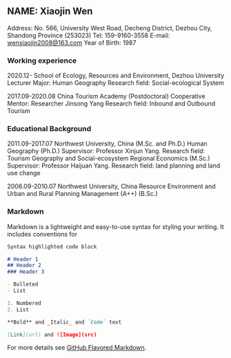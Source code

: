 ## NAME: Xiaojin Wen

Address: No. 566, University West Road, Decheng District, Dezhou City, Shandong Province (253023)
Tel: 159-9160-3558 
E-mail: wenxiaojin2008@163.com
Year of Birth: 1987

### Working experience

2020.12-  School of Ecology, Resources and Environment, Dezhou University  Lecturer   Major: Human Geography  Research field: Social-ecological System

2017.09-2020.08  China Tourism Academy (Postdoctoral) Cooperative Mentor: Researcher Jinsong Yang    Research field: Inbound and Outbound Tourism

###  Educational Background

2011.09-2017.07   Northwest University, China (M.Sc. and Ph.D.) 
Human Geography (Ph.D.) Supervisor: Professor Xinjun Yang. Research field: Tourism Geography and Social-ecosystem
Regional Economics (M.Sc.)  Supervisor: Professor Haijuan Yang.  Research field: land planning and land use change

2006.09-2010.07  Northwest University, China  Resource Environment and Urban and Rural Planning Management (A++) (B.Sc.)


### Markdown

Markdown is a lightweight and easy-to-use syntax for styling your writing. It includes conventions for

```markdown
Syntax highlighted code block

# Header 1
## Header 2
### Header 3

- Bulleted
- List

1. Numbered
2. List

**Bold** and _Italic_ and `Code` text

[Link](url) and ![Image](src)
```

For more details see [GitHub Flavored Markdown](https://guides.github.com/features/mastering-markdown/).
